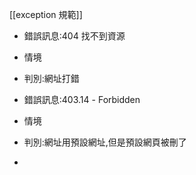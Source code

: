 [[exception 規範]]

- 錯誤訊息:404 找不到資源
- 情境
- 判別:網址打錯

- 錯誤訊息:403.14 - Forbidden
- 情境
- 判別:網址用預設網址,但是預設網頁被刪了
- 